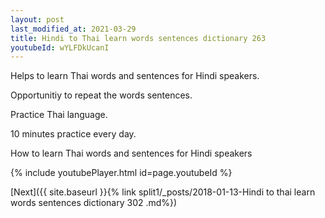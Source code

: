 ```yaml
---
layout: post
last_modified_at: 2021-03-29
title: Hindi to Thai learn words sentences dictionary 263 
youtubeId: wYLFDkUcanI
---
```

 
 
Helps to learn Thai words and sentences for Hindi speakers.

Opportunitiy to repeat the words sentences. 

Practice Thai language. 
 
10 minutes practice every day. 
 
How to learn Thai words and sentences for Hindi speakers 
 
{% include youtubePlayer.html id=page.youtubeId %}
 
 
[Next]({{ site.baseurl }}{% link  split1/_posts/2018-01-13-Hindi to thai learn words sentences dictionary 302 .md%})
 

